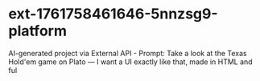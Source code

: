# ext-1761758461646-5nnzsg9-platform
AI-generated project via External API - Prompt: Take a look at the Texas Hold'em game on Plato — I want a UI exactly like that, made in HTML and ful
